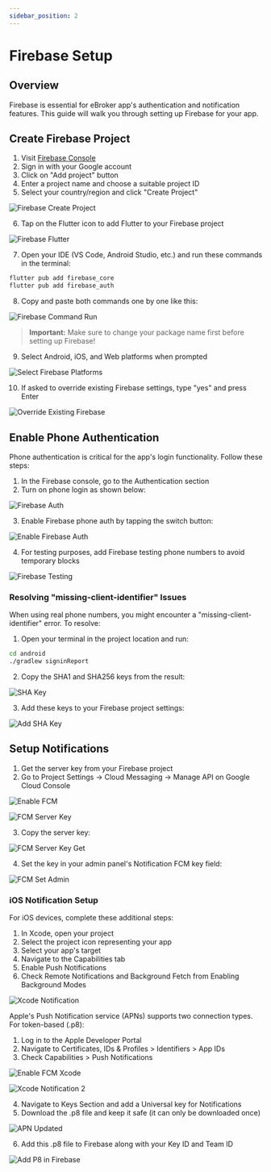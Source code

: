 ```yaml
---
sidebar_position: 2
---
```


# Firebase Setup

## Overview

Firebase is essential for eBroker app's authentication and notification features. This guide will walk you through setting up Firebase for your app.

## Create Firebase Project

1. Visit [Firebase Console](https://firebase.google.com/)
2. Sign in with your Google account
3. Click on "Add project" button
4. Enter a project name and choose a suitable project ID
5. Select your country/region and click "Create Project"

![Firebase Create Project](/images/app/firebase_create_project.png)

6. Tap on the Flutter icon to add Flutter to your Firebase project

![Firebase Flutter](/images/app/firebase_flutter.png)

7. Open your IDE (VS Code, Android Studio, etc.) and run these commands in the terminal:

```bash
flutter pub add firebase_core
flutter pub add firebase_auth
```

8. Copy and paste both commands one by one like this:

![Firebase Command Run](/images/app/command_run_firebase.png)

> **Important:** Make sure to change your package name first before setting up Firebase!

9. Select Android, iOS, and Web platforms when prompted

![Select Firebase Platforms](/images/app/select_firebase_platforms.png)

10. If asked to override existing Firebase settings, type "yes" and press Enter

![Override Existing Firebase](/images/app/override_existing_firebase.png)

## Enable Phone Authentication

Phone authentication is critical for the app's login functionality. Follow these steps:

1. In the Firebase console, go to the Authentication section
2. Turn on phone login as shown below:

![Firebase Auth](/images/app/firebase_auth.png)

3. Enable Firebase phone auth by tapping the switch button:

![Enable Firebase Auth](/images/app/enable_firebase_auth.png)

4. For testing purposes, add Firebase testing phone numbers to avoid temporary blocks

![Firebase Testing](/images/app/firebase_testing.png)

### Resolving "missing-client-identifier" Issues

When using real phone numbers, you might encounter a "missing-client-identifier" error. To resolve:

1. Open your terminal in the project location and run:

```bash
cd android
./gradlew signinReport
```

2. Copy the SHA1 and SHA256 keys from the result:

![SHA Key](/images/app/sha_key.png)

3. Add these keys to your Firebase project settings:

![Add SHA Key](/images/app/add_sha_key.png)

## Setup Notifications

1. Get the server key from your Firebase project
2. Go to Project Settings → Cloud Messaging → Manage API on Google Cloud Console

![Enable FCM](/images/app/enable_fcm.png)

![FCM Server Key](/images/app/fcm_server_key.png)

3. Copy the server key:

![FCM Server Key Get](/images/app/fcm_server_key_get.png)

4. Set the key in your admin panel's Notification FCM key field:

![FCM Set Admin](/images/app/fcm_set_admin.png)

### iOS Notification Setup

For iOS devices, complete these additional steps:

1. In Xcode, open your project
2. Select the project icon representing your app
3. Select your app's target
4. Navigate to the Capabilities tab
5. Enable Push Notifications
6. Check Remote Notifications and Background Fetch from Enabling Background Modes

![Xcode Notification](/images/app/xcode_notification.png)

Apple's Push Notification service (APNs) supports two connection types. For token-based (.p8):

1. Log in to the Apple Developer Portal
2. Navigate to Certificates, IDs & Profiles > Identifiers > App IDs
3. Check Capabilities > Push Notifications

![Enable FCM Xcode](/images/app/enable_fcm_xcode.png)

![Xcode Notification 2](/images/app/xcode_notification_2.png)

4. Navigate to Keys Section and add a Universal key for Notifications
5. Download the .p8 file and keep it safe (it can only be downloaded once)

![APN Updated](/images/app/apn_updated.png)

6. Add this .p8 file to Firebase along with your Key ID and Team ID

![Add P8 in Firebase](/images/app/add_p8_in_firebase.png)
